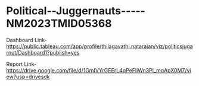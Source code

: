 # Political--Juggernauts-----NM2023TMID05368
Dashboard Link-https://public.tableau.com/app/profile/thilagavathi.natarajan/viz/politicsjugarnut/Dashboard1?publish=yes

Report Link- https://drive.google.com/file/d/1GmIVYrGEErL4qPeFliWn3Pl_mqApX0M7/view?usp=drivesdk

